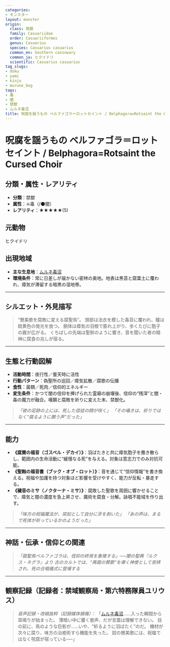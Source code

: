 ```yaml
---
categories:
- モンスター
layout: monster
origin:
  class: 鳥類
  family: Casuariidae
  order: Casuariiformes
  genus: Casuarius
  species: Casuarius casuarius
  common_en: Southern cassowary
  common_ja: ヒクイドリ
  scientific: Casuarius casuarius
tag_slugs:
- doku
- yami
- kinju
- murune_bog
tags:
- 毒
- 闇
- 禁獣
- ムルネ毒沼
title: 呪腐を謡うもの ベルファゴラ＝ロットセイント / Belphagora=Rotsaint the Cursed Choir
---
```


# 呪腐を謡うもの ベルファゴラ＝ロットセイント / Belphagora=Rotsaint the Cursed Choir

## 分類・属性・レアリティ

* **分類**：禁獣
* **属性**：☠毒（/🌑闇）
* **レアリティ**：★★★★★(5)

## 元動物
ヒクイドリ

## 出現地域

* **主な生息地**：[ムルネ毒沼](../place/murune_bog.md)
* **環境条件**：常に日差しが届かない密林の奥地。地表は黒苔と腐葉土に覆われ、瘴気が滞留する暗黒の湿地帯。

---

## シルエット・外見描写

> “賛美歌を腐敗に変える腐聖鳥”。
> 頭部は法衣を模した毒苔に覆われ、瞳は硫黄色の発光を放つ。
> 胴体は瘴気の羽根で膨れ上がり、歩くたびに胞子の霧が広がる。
> くちばしの先端は聖鈴のように響き、音を聞いた者の精神に腐食の兆しが宿る。

---

## 生態と行動図解

* **活動時間**：夜行性／曇天時に活性
* **行動パターン**：偽聖所の巡回／瘴気拡散／腐歌の伝播
* **食性**：菌類／死肉／信仰的エネルギー
* **変生条件**：かつて闇の信仰を捧げられた霊廟の崩壊後、信仰の“残滓”と闇・毒の魔力が融合。嘆願と腐敗を祈りに変えた末、禁獣化。

> *「彼の足跡の上には、死した信徒の顔が咲く」*
> *「その囁きは、祈りではなく“腐るように願う声”だった」*

---

## 能力

* **《腐賛の福音（ゴスペル・デカイ）》**：羽ばたきと共に瘴気胞子を撒き散らし、範囲内の生命活動に“緩慢なる死”を与える。対象は意志力でのみ対抗可能。
* **《聖蝕の福音書（ブック・オブ・ロット）》**：音を通じて“信仰情報”を書き換える。祝福や加護を持つ対象ほど影響を受けやすく、能力が反転・暴走する。
* **《穢音のミサ（ノクターナ・ミサ）》**：腐敗した聖歌を周囲に響かせることで、瘴気と闇の濃度を急上昇させ、魔術を腐食・分解。詠唱不能域を作り出す。

> *「味方の祝福魔法が、突如として自分に牙を剥いた」*
> *「あの声は、まるで死体が祈っているかのようだった」*

---

## 神話・伝承・信仰との関連

> *「腐聖鳥ベルファゴラは、信仰の終焉を象徴する」──闇の聖典『ルクス・ネグラ』より*
> *古のカルトでは、“再腐の賛歌”を導く神使として崇拝され、死の合唱儀式に登場する*

---

## 観察記録（記録者：禁域観察局・第六特務隊員ユリウス）

> *音声記録・改稿抜粋（記録媒体損傷）：*
> 「[ムルネ毒沼](../place/murune_bog.md)……入った瞬間から耳鳴りが始まった。
> 薄暗い中に響く歌声、だが言葉は理解できない。
> 目の前に、鳥のような巨影が……いや、“祈るように羽ばたく”のだ。
> 機材が次々に腐り、味方の治癒術すら機能を失った。
> 奴の賛美歌には、祝福ではなく呪腐が宿っている──」